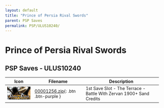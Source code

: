 ```yaml
---
layout: default
title: "Prince of Persia Rival Swords"
parent: PSP Saves
permalink: PSP/ULUS10240/
---
```

# Prince of Persia Rival Swords

## PSP Saves - ULUS10240

| Icon | Filename | Description |
|------|----------|-------------|
| ![Prince of Persia Rival Swords](ICON0.PNG) | [00001256.zip](00001256.zip){: .btn .btn-purple } | 1st Save Slot - The Terrace - Battle With Zervan 1900+ Sand Credits |
